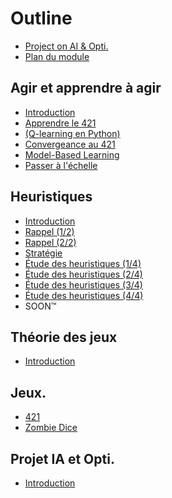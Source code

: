 # Outline

* [Project on AI & Opti.](README.md)                             <!--Guillaume-->
* [Plan du module](outline.md)

## Agir et apprendre à agir                             <!--Guillaume-->

* [Introduction](aaa/1-intro-CPIA.md)
* [Apprendre le 421](aaa/2-apr-au-421.md)
* [(Q-learning en Python)](aaa/q-learning.md)
* [Convergeance au 421](aaa/3-convergeance.md)
* [Model-Based Learning](aaa/4-MB-learning.md)
* [Passer à l'échelle](aaa/6-scaling.md)

## Heuristiques

* [Introduction](heuristic/intro.md)
* [Rappel (1/2)](heuristic/rappel.md)
* [Rappel (2/2)](heuristic/rappel2.md)
* [Stratégie](heuristic/strategy.md)
* [Étude des heuristiques (1/4)](heuristic/heuristic_def.md)
* [Étude des heuristiques (2/4)](heuristic/heuristic_def_2.md)
* [Étude des heuristiques (3/4)](heuristic/heuristic_def_3.md)
* [Étude des heuristiques (4/4)](heuristic/heuristic_def_4.md)
* SOON™

## Théorie des jeux

* [Introduction](tdj/1-intro.md)

## Jeux.

* [421](games/421.md)
* [Zombie Dice](games/zombie.md)

## Projet IA et Opti.

* [Introduction](opti/1-intro.md)

